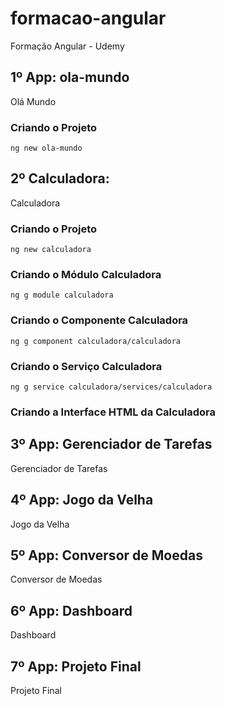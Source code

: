 # formacao-angular

Formação Angular - Udemy

## 1º App: ola-mundo

Olá Mundo

### Criando o Projeto

```npm
ng new ola-mundo
```

## 2º Calculadora:

Calculadora

### Criando o Projeto

```npm
ng new calculadora
```

### Criando o Módulo Calculadora

```npm
ng g module calculadora
```

### Criando o Componente Calculadora

```npm
ng g component calculadora/calculadora
```

### Criando o Serviço Calculadora

```npm
ng g service calculadora/services/calculadora
```

### Criando a Interface HTML da Calculadora

## 3º App: Gerenciador de Tarefas

Gerenciador de Tarefas

## 4º App: Jogo da Velha

Jogo da Velha

## 5º App: Conversor de Moedas

Conversor de Moedas

## 6º App: Dashboard

Dashboard

## 7º App: Projeto Final

Projeto Final
